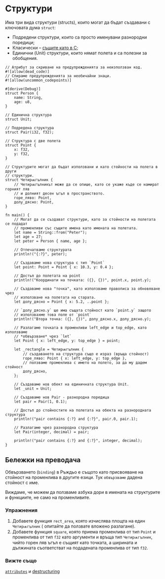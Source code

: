 # Структури

Има три вида структури (structs), които могат да бъдат създавани с ключовата
дума `struct`:

* Подредени структури, които са просто именувани разнородни поредици;
* Класически – [същите като в C][c_struct];
* Единични (Unit) структури, които нямат полета и са полезни за обобщения.

```rust,editable
// Атрибут за скриване на предупрежденията за неизползван код.
#![allow(dead_code)]
// Спираме предупрежденията за необичайни знаци.
#![allow(uncommon_codepoints)]

#[derive(Debug)]
struct Person {
    name: String,
    age: u8,
}

// Единична структура
struct Unit;

// Подредена структура
struct Pair(i32, f32);

// Структура с две полета
struct Point {
    x: f32,
    y: f32,
}

// Структурите могат да бъдат използвани и като стойности на полета в други
// структури.
struct Четирѭгълник {
    // Четирѭгълникът може да се опише, като се укаже къде се намират горният ляв
    // и долният десен ъгъл в пространството.
    горе_ляво: Point,
    долу_дясно: Point,
}

fn main() {
    // Могат да се създават структури, като за стойности на полетата се подадат
    // променливи със същите имена като имената на полетата.
    let name = String::from("Peter");
    let age = 27;
    let peter = Person { name, age };

    // Отпечатваме структурата 
    println!("{:?}", peter);

    // Създаваме нова структура с тип `Point`
    let point: Point = Point { x: 10.3, y: 0.4 };

    // Достъп до полетата на point
    println!("Координати на точката: ({}, {})", point.x, point.y);

    // Създаваме нова "точка", като използваме правописа за обновяване чрез
    // използване на полетата на старата.
    let долу_дясно = Point { x: 5.2, ..point };

    // `долу_дясно.y` ще има същата стойност като `point.y` защото
    // използвахме това поле от `point`
    println!("Втора точка: ({}, {})", долу_дясно.x, долу_дясно.y);

    // Разлагаме точката в променливи left_edge и top_edge, като използваме
    // *обвързване* чрез `let`
    let Point { x: left_edge, y: top_edge } = point;

    let _rectangle = Четирѭгълник {
        // създаването на структура също е израз (връща стойност)
        горе_ляво: Point { x: left_edge, y: top_edge },
        // ползваме променлива с името на полето, за да му дадем стойност
        долу_дясно,
    };

    // Създаваме нов обект на единичната структура Unit.
    let _unit = Unit;

    // Създаваме нов Pair - разнородна поредица
    let pair = Pair(1, 0.1);

    // Достъп до стойностите на полетата на обекта на разнородната структура
    println!("pair contains {:?} and {:?}", pair.0, pair.1);

    // Разлагаме чрез разнородна структура
    let Pair(integer, decimal) = pair;

    println!("pair contains {:?} and {:?}", integer, decimal);
}
```

## Бележки на преводача

Обвързването (`binding`) в Ръждьо е същото като присвояване на стойност на променлива в
другите езици. Тук `обвързваме` дадена стойност с име.

Виждаме, че можем да ползваме азбука дори в имената на структурите и функциите,
не само на променливите.

### Упражнения

1. Добавете функция `rect_area`, която изчислява площта на един `Четирѭгълник`
   ( опитайте да ползвате вложено разлагане).
2. Добавете функция `square`, която приема променлива от тип `Point` и
   променлива от тип `f32` като аргументи и връща тип `Четирѭгълник`, чийто
   горен ляв ъгъл е същият като точката, а ширината и дължината съответстват на
   подадената променлива от тип `f32`.

### Вижте също

[`attributes`][attributes] и [destructuring][destructuring]

[attributes]: ../attribute.md
[c_struct]: https://en.wikipedia.org/wiki/Struct_(C_programming_language)
[destructuring]: ../flow_control/match/destructuring.md
